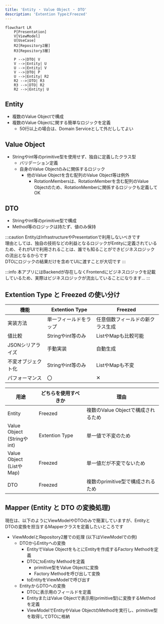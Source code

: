 ```yaml
---
title: 'Entity ・ Value Object ・ DTO'
description: 'Extention TypeとFreezed'
---
```


```mermaid
flowchart LR
    P[Presentation]
    V[ViewModel]
    U[UseCase]
    R2[Repository2層]
    R3[Repository3層]

    P -->|DTO| V
    V -->|Entity| U
    U -->|Entity| V
    V -->|DTO| P
    U -->|Entity| R2
    R2 -->|DTO| R3
    R3 -->|DTO| R2
    R2 -->|Entity| U
```

## Entity

- 複数のValue Objectで構成
- 複数のValue Objectに関する簡単なロジックを定義
  - 50行以上の場合は、Domain Serviceとして外だししてよい

## Value Object

- Stringやint等のprimitive型を使用せず、独自に定義したクラス型
  - バリデーション定義
  - 自身のValue Objectのみに関係するロジック
    - 他のValue Objectを含む配列のValue Object等は例外
      - RotationMembersは、RotationMemberを含む配列のValue Objectのため、RotationMemberに関係するロジックも定義してOK


## DTO

- Stringやint等のprimitive型で構成
- Method等のロジックは持たず、値のみ保持

:::caution
EntityはInfrastructureやPresentationで利用しないべきです<br/>
理由としては、独自の技術などの利益となるロジックがEntityに定義されているため、それがUIで利用されることは、誰でも知ることができビジネスロジックの流出となるからです<br/>
DTOにロジックの結果だけを含めてUIに渡すことが大切です
:::

:::info
本アプリにはBackendが存在しなくFrontendにビジネスロジックを記載しているため、実際はビジネスロジックが流出していることになります...
:::

## Extention Type と Freezed の使い分け

| 機能               | Extention Type         | Freezed                          |
| ------------------ | ---------------------- | -------------------------------- |
| 実装方法           | 単一フィールドをラップ | 任意個数フィールドの新クラス生成 |
| 値比較             | Stringやint等のみ      | ListやMapも比較可能              |
| JSONシリアライズ   | 手動実装               | 自動生成                         |
| 不変オブジェクト化 | Stringやint等のみ      | ListやMapも不変                  |
| パフォーマンス     | 〇                     | ✕                                |


| 用途                            | どちらを使用すべきか | 理由                               |
| ------------------------------- | -------------------- | ---------------------------------- |
| Entity                          | Freezed              | 複数のValue Objectで構成されるため |
| Value Object<br/> (Stringやint) | Extention Type       | 単一値で不変のため                 |
| Value Object<br/> (ListやMap)   | Freezed              | 単一値だが不変でないため           |
| DTO                             | Freezed              | 複数のprimitive型で構成されるため  |

## Mapper (Entity と DTO の変換処理)

現在は、以下のようにViewModelやDTOのみで簡潔していますが、EntityとDTOの変換を担当するMapperクラスを定義したいところです

- ViewModelとRepository2層での処理 (以下はViewModelでの例)
  - DTOからEntityへの変換
    - EntityでValue ObjectをもとにEntityを作成するFactory Methodを定義
    - DTOにtoEntity Methodを定義
      - primitive型をValue Objectに変換
      - Factory Methodを呼び出して変換
    - toEntityをViewModelで呼び出す
  - EntityからDTOへの変換
    - DTOに表示用のフィールドを定義
    - EntityまたはValue Objectで表示用(primitive型)に変換するMethodを定義
    - ViewModelでEntityやValue ObjectのMethodを実行し、primitive型を取得してDTOに格納